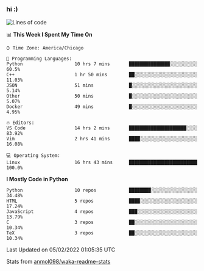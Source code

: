 ### hi :)

<!--START_SECTION:waka-->
![Lines of code](https://img.shields.io/badge/From%20Hello%20World%20I%27ve%20Written-466%20Thousand%20lines%20of%20code-blue)

📊 **This Week I Spent My Time On** 

```text
⌚︎ Time Zone: America/Chicago

💬 Programming Languages: 
Python                   10 hrs 7 mins       ███████████████░░░░░░░░░░   60.5% 
C++                      1 hr 50 mins        ██░░░░░░░░░░░░░░░░░░░░░░░   11.03% 
JSON                     51 mins             █░░░░░░░░░░░░░░░░░░░░░░░░   5.14% 
Other                    50 mins             █░░░░░░░░░░░░░░░░░░░░░░░░   5.07% 
Docker                   49 mins             █░░░░░░░░░░░░░░░░░░░░░░░░   4.95%

🔥 Editors: 
VS Code                  14 hrs 2 mins       █████████████████████░░░░   83.92% 
Vim                      2 hrs 41 mins       ████░░░░░░░░░░░░░░░░░░░░░   16.08%

💻 Operating System: 
Linux                    16 hrs 43 mins      █████████████████████████   100.0%

```

**I Mostly Code in Python** 

```text
Python                   10 repos            ████████░░░░░░░░░░░░░░░░░   34.48% 
HTML                     5 repos             ████░░░░░░░░░░░░░░░░░░░░░   17.24% 
JavaScript               4 repos             ███░░░░░░░░░░░░░░░░░░░░░░   13.79% 
C                        3 repos             ██░░░░░░░░░░░░░░░░░░░░░░░   10.34% 
TeX                      3 repos             ██░░░░░░░░░░░░░░░░░░░░░░░   10.34%

```



 Last Updated on 05/02/2022 01:05:35 UTC
<!--END_SECTION:waka-->

Stats from [anmol098/waka-readme-stats](https://github.com/anmol098/waka-readme-stats)